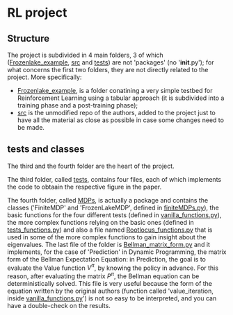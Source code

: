 # RL project
## Structure
The project is subdivided in 4 main folders, 3 of which ([Frozenlake_example](https://github.com/ChristianCella/PID-accelerated-VI---RL-project/tree/main/Frozenlake_example), [src](https://github.com/ChristianCella/PID-accelerated-VI---RL-project/tree/main/src) and [tests](https://github.com/ChristianCella/PID-accelerated-VI---RL-project/tree/main/tests)) are not 'packages' (no '__init__.py'); for what concerns the first two folders, they are not directly related to the project. More specifically:
- [Frozenlake_example](https://github.com/ChristianCella/PID-accelerated-VI---RL-project/tree/main/Frozenlake_example), is a folder conatining a very simple testbed for Reinforcement Learning using a tabular approach (it is subdivided into a training phase and a post-training phase);
- [src](https://github.com/ChristianCella/PID-accelerated-VI---RL-project/tree/main/src) is the unmodified repo of the authors, added to the project just to have all the material as close as possible in case some changes need to be made.

## tests and classes
The third and the fourth folder are the heart of the project.

The third folder, called [tests](https://github.com/ChristianCella/PID-accelerated-VI---RL-project/tree/main/tests), contains four files, each of which implements the code to obtaain the respective figure in the paper.

The fourth folder, called [MDPs](https://github.com/ChristianCella/PID-accelerated-VI---RL-project/tree/main/MDPs), is actually a package and contains the classes ('FiniteMDP' and 'FrozenLakeMDP', defined in [finiteMDPs.py](https://github.com/ChristianCella/PID-accelerated-VI---RL-project/blob/main/MDPs/finiteMDPs.py)), the basic functions for the four different tests (defined in [vanilla_functions.py](https://github.com/ChristianCella/PID-accelerated-VI---RL-project/blob/main/MDPs/vanilla_functions.py)), the more complex functions relying on the basic ones (defined in [tests_functions.py](https://github.com/ChristianCella/PID-accelerated-VI---RL-project/blob/main/MDPs/tests_functions.py)) and also a file named [Rootlocus_functions.py](https://github.com/ChristianCella/PID-accelerated-VI---RL-project/blob/main/MDPs/Rootlocus_functions.py) that is used in some of the more complex functions to gain insight about the eigenvalues.
The last file of the folder is [Bellman_matrix_form.py](https://github.com/ChristianCella/PID-accelerated-VI---RL-project/blob/main/MDPs/Bellman_matrix_form.py) and it implements, for the case of 'Prediction' in Dynamic Programming, the matrix form of the Bellman Expectation Equation: in Prediction, the goal is to evaluate the Value function $V^\pi$, by knowing the policy in advance. For this reason, after evaluating the matrix $P^\pi$, the Bellman equation can be deterministically solved. This file is very useful because the form of the equation written by the original authors (function called 'value_iteration, inside [vanilla_functions.py](https://github.com/ChristianCella/PID-accelerated-VI---RL-project/blob/main/MDPs/vanilla_functions.py)') is not so easy to be interpreted, and you can have a double-check on the results.


